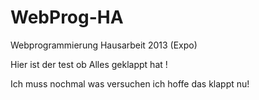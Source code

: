 WebProg-HA
==========

Webprogrammierung Hausarbeit 2013 (Expo)



Hier ist der test ob Alles geklappt hat !


Ich muss nochmal was versuchen ich hoffe das klappt nu!
